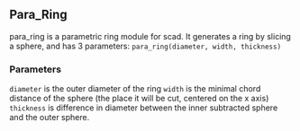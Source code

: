 ## Para_Ring

para_ring is a parametric ring module for scad.
It generates a ring by slicing a sphere, and has 3 parameters:
`para_ring(diameter, width, thickness)`

### Parameters
`diameter` is the outer diameter of the ring
`width` is the minimal chord distance of the sphere (the place it will be cut, centered on the x axis)
`thickness` is difference in diameter between the inner subtracted sphere and the outer sphere.